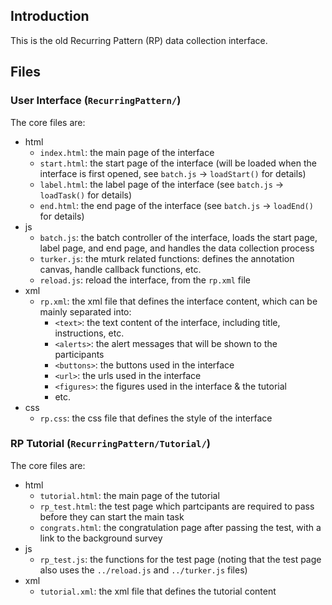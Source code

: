 ## Introduction
This is the old Recurring Pattern (RP) data collection interface.

## Files
### User Interface (`RecurringPattern/`)
The core files are:
- html
    - `index.html`: the main page of the interface
    - `start.html`: the start page of the interface (will be loaded when the interface is first opened, see `batch.js` -> `loadStart()` for details)
    - `label.html`: the label page of the interface (see `batch.js` -> `loadTask()` for details)
    - `end.html`: the end page of the interface (see `batch.js` -> `loadEnd()` for details)
- js
    - `batch.js`: the batch controller of the interface, loads the start page, label page, and end page, and handles the data collection process
    - `turker.js`: the mturk related functions: defines the annotation canvas, handle callback functions, etc.
    - `reload.js`: reload the interface, from the `rp.xml` file
- xml
    - `rp.xml`: the xml file that defines the interface content, which can be mainly separated into:
        - `<text>`: the text content of the interface, including title, instructions, etc.
        - `<alerts>`: the alert messages that will be shown to the participants
        - `<buttons>`: the buttons used in the interface
        - `<url>`: the urls used in the interface
        - `<figures>`: the figures used in the interface & the tutorial
        - etc.
- css
    - `rp.css`: the css file that defines the style of the interface


### RP Tutorial (`RecurringPattern/Tutorial/`)
The core files are:
- html
    - `tutorial.html`: the main page of the tutorial
    - `rp_test.html`: the test page which partcipants are required to pass before they can start the main task
    - `congrats.html`: the congratulation page after passing the test, with a link to the background survey
- js
    - `rp_test.js`: the functions for the test page (noting that the test page also uses the `../reload.js` and `../turker.js` files)
- xml
    - `tutorial.xml`: the xml file that defines the tutorial content

